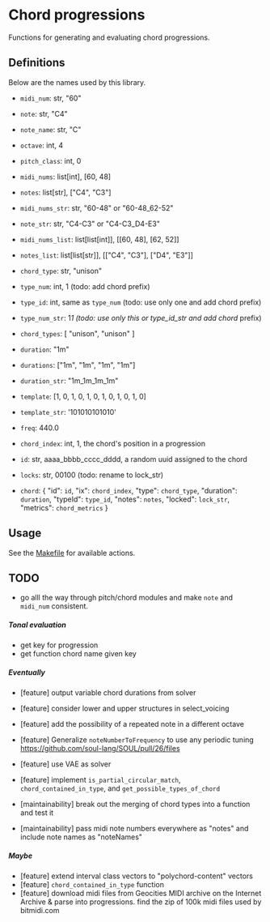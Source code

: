 # Chord progressions

Functions for generating and evaluating chord progressions.

## Definitions

Below are the names used by this library.

-   `midi_num`: str, "60"
-   `note`: str, "C4"
-   `note_name`: str, "C"
-   `octave`: int, 4
-   `pitch_class`: int, 0

-   `midi_nums`: list[int], [60, 48]
-   `notes`: list[str], ["C4", "C3"]

-   `midi_nums_str`: str, "60-48" or "60-48_62-52"
-   `note_str`: str, "C4-C3" or "C4-C3_D4-E3"

-   `midi_nums_list`: list[list[int]], [[60, 48], [62, 52]]
-   `notes_list`: list[list[str]], [["C4", "C3"], ["D4", "E3"]]

-   `chord_type`: str, "unison"
-   `type_num`: int, 1 (todo: add chord prefix)
-   `type_id`: int, same as `type_num` (todo: use only one and add chord prefix)

-   `type_num_str`: 1*1 (todo: use only this or type_id_str and add chord* prefix)
-   `chord_types`: [ "unison", "unison" ]

-   `duration`: "1m"
-   `durations`: ["1m", "1m", "1m", "1m"]
-   `duration_str`: "1m_1m_1m_1m"

-   `template`: [1, 0, 1, 0, 1, 0, 1, 0, 1, 0, 1, 0]
-   `template_str`: '101010101010'

-   `freq`: 440.0

-   `chord_index`: int, 1, the chord's position in a progression

-   `id`: str, aaaa_bbbb_cccc_dddd, a random uuid assigned to the chord

-   `locks`: str, 00100 (todo: rename to lock_str)

-   `chord`: {
    "id": `id`,
    "ix": `chord_index`,
    "type": `chord_type`,
    "duration": `duration`,
    "typeId": `type_id`,
    "notes": `notes`,
    "locked": `lock_str`,
    "metrics": `chord_metrics`
    }

## Usage

See the [Makefile](Makefile) for available actions.

## TODO

-   go alll the way through pitch/chord modules and make `note` and `midi_num` consistent.

##### Tonal evaluation

-   get key for progression
-   get function chord name given key

##### Eventually

-   [feature] output variable chord durations from solver
-   [feature] consider lower and upper structures in select_voicing
-   [feature] add the possibility of a repeated note in a different octave
-   [feature] Generalize `noteNumberToFrequency` to use any periodic tuning https://github.com/soul-lang/SOUL/pull/26/files
-   [feature] use VAE as solver
-   [feature] implement `is_partial_circular_match`, `chord_contained_in_type`, and `get_possible_types_of_chord`

-   [maintainability] break out the merging of chord types into a function and test it
-   [maintainability] pass midi note numbers everywhere as "notes" and include note names as "noteNames"

##### Maybe

-   [feature] extend interval class vectors to "polychord-content" vectors
-   [feature] `chord_contained_in_type` function
-   [feature] download midi files from Geocities MIDI archive on the Internet Archive & parse into progressions. find the zip of 100k midi files used by bitmidi.com

